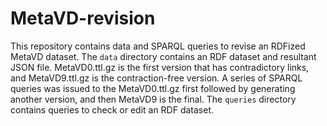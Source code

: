 # MetaVD-revision

This repository contains data and SPARQL queries to revise an RDFized MetaVD dataset.
The `data` directory contains an RDF dataset and resultant JSON file.
MetaVD0.ttl.gz is the first version that has contradictory links, and MetaVD9.ttl.gz is the contraction-free version.
A series of SPARQL queries was issued to the MetaVD0.ttl.gz first followed by generating another version, and then MetaVD9 is the final.
The `queries` directory contains queries to check or edit an RDF dataset.